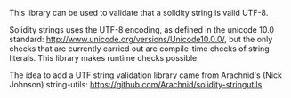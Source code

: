 This library can be used to validate that a solidity string is valid UTF-8.

Solidity strings uses the UTF-8 encoding, as defined in the unicode 10.0 standard: http://www.unicode.org/versions/Unicode10.0.0/, but the only checks that are currently carried out are compile-time checks of string literals. This library makes runtime checks possible.

The idea to add a UTF string validation library came from Arachnid's (Nick Johnson) string-utils: https://github.com/Arachnid/solidity-stringutils